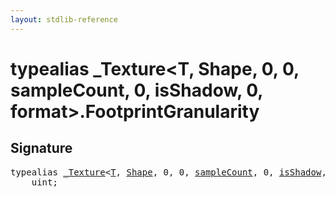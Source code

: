```yaml
---
layout: stdlib-reference
---
```


# typealias \_Texture\<T, Shape, 0, 0, sampleCount, 0, isShadow, 0, format\>\.FootprintGranularity

## Signature

<pre>
<span class='code_keyword'>typealias</span> <a href="../types/0texture-01/index" class="code_type">_Texture</a>&lt;<a href="../types/0texture-01/index#typeparam-T" class="code_type">T</a>, <a href="../types/0texture-01/index#typeparam-Shape" class="code_type">Shape</a>, 0, 0, <a href="../types/0texture-01/index#decl-sampleCount" class="code_var">sampleCount</a>, 0, <a href="../types/0texture-01/index#decl-isShadow" class="code_var">isShadow</a>, 0, <a href="../types/0texture-01/index#decl-format" class="code_var">format</a>&gt;.<a href="footprintgranularity-09" class="code_type">FootprintGranularity</a> = 
    <span class="code_keyword">uint</span>;
</pre>

